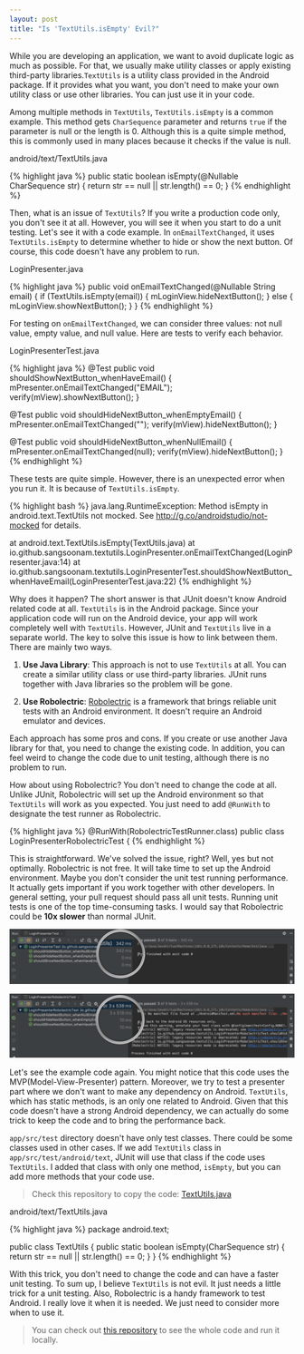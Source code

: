```yaml
---
layout: post
title: "Is 'TextUtils.isEmpty' Evil?"
---
```


While you are developing an application, we want to avoid duplicate logic as much as possible. For that, we usually make utility classes or apply existing third-party libraries.`TextUtils` is a utility class provided in the Android package. If it provides what you want, you don't need to make your own utility class or use other libraries. You can just use it in your code.

Among multiple methods in `TextUtils`, `TextUtils.isEmpty` is a common example. This method gets `CharSequence` parameter and returns `true` if the parameter is null or the length is 0. Although this is a quite simple method, this is commonly used in many places because it checks if the value is null.

<p class="code-label">android/text/TextUtils.java</p>
{% highlight java %}
public static boolean isEmpty(@Nullable CharSequence str) {
    return str == null || str.length() == 0;
}
{% endhighlight %}

Then, what is an issue of `TextUtils`? If you write a production code only, you don't see it at all. However, you will see it when you start to do a unit testing. Let's see it with a code example. In `onEmailTextChanged`, it uses `TextUtils.isEmpty` to determine whether to hide or show the next button. Of course, this code doesn't have any problem to run.

<p class="code-label">LoginPresenter.java</p>
{% highlight java %}
public void onEmailTextChanged(@Nullable String email) {
    if (TextUtils.isEmpty(email)) {
        mLoginView.hideNextButton();
    } else {
        mLoginView.showNextButton();
    }
}
{% endhighlight %}

For testing on `onEmailTextChanged`, we can consider three values: not null value, empty value, and null value. Here are tests to verify each behavior.

<p class="code-label">LoginPresenterTest.java</p>
{% highlight java %}
@Test
public void shouldShowNextButton_whenHaveEmail() {
    mPresenter.onEmailTextChanged("EMAIL");
    verify(mView).showNextButton();
}

@Test
public void shouldHideNextButton_whenEmptyEmail() {
    mPresenter.onEmailTextChanged("");
    verify(mView).hideNextButton();
}

@Test
public void shouldHideNextButton_whenNullEmail() {
    mPresenter.onEmailTextChanged(null);
    verify(mView).hideNextButton();
}
{% endhighlight %}

These tests are quite simple. However, there is an unexpected error when you run it. It is because of `TextUtils.isEmpty`.

{% highlight bash %}
java.lang.RuntimeException: Method isEmpty in android.text.TextUtils not mocked. See http://g.co/androidstudio/not-mocked for details.

  at android.text.TextUtils.isEmpty(TextUtils.java)
  at io.github.sangsoonam.textutils.LoginPresenter.onEmailTextChanged(LoginPresenter.java:14)
  at io.github.sangsoonam.textutils.LoginPresenterTest.shouldShowNextButton_whenHaveEmail(LoginPresenterTest.java:22)
{% endhighlight %}

Why does it happen? The short answer is that JUnit doesn't know Android related code at all. `TextUtils` is in the Android package. Since your application code will run on the Android device, your app will work completely well with `TextUtils`. However, JUnit and `TextUtils` live in a separate world. The key to solve this issue is how to link between them. There are mainly two ways.

1. **Use Java Library**:
This approach is not to use `TextUtils` at all. You can create a similar utility class or use third-party libraries. JUnit runs together with Java libraries so the problem will be gone.

2. **Use Robolectric**:
[Robolectric](http://robolectric.org/) is a framework that brings reliable unit tests with an Android environment. It doesn't require an Android emulator and devices.

Each approach has some pros and cons. If you create or use another Java library for that, you need to change the existing code. In addition, you can feel weird to change the code due to unit testing, although there is no problem to run.

How about using Robolectric? You don't need to change the code at all. Unlike JUnit, Robolectric will set up the Android environment so that `TextUtils` will work as you expected. You just need to add `@RunWith` to designate the test runner as Robolectric.

{% highlight java %}
@RunWith(RobolectricTestRunner.class)
public class LoginPresenterRobolectricTest {
{% endhighlight %}

This is straightforward. We've solved the issue, right? Well, yes but not optimally. Robolectric is not free. It will take time to set up the Android environment. Maybe you don't consider the unit test running performance. It actually gets important if you work together with other developers. In general setting, your pull request should pass all unit tests. Running unit tests is one of the top time-consuming tasks. I would say that Robolectric could be **10x slower** than normal JUnit.

![JUnit](/images/2018/12-02/junit.png)

![Robolectric](/images/2018/12-02/robolectric.png)

Let's see the example code again. You might notice that this code uses the MVP(Model-View-Presenter) pattern. Moreover, we try to test a presenter part where we don't want to make any dependency on Android. `TextUtils`, which has static methods, is an only one related to Android. Given that this code doesn't have a strong Android dependency, we can actually do some trick to keep the code and to bring the performance back.

`app/src/test` directory doesn't have only test classes. There could be some classes used in other cases. If we add `TextUtils` class in `app/src/test/android/text`, JUnit will use that class if the code uses `TextUtils`. I added that class with only one method, `isEmpty`, but you can add more methods that your code use.
> Check this repository to copy the code: [TextUtils.java](https://android.googlesource.com/platform/frameworks/base/+/master/core/java/android/text/TextUtils.java)

<p class="code-label">android/text/TextUtils.java</p>
{% highlight java %}
package android.text;

public class TextUtils {
    public static boolean isEmpty(CharSequence str) {
        return str == null || str.length() == 0;
    }
}
{% endhighlight %}

With this trick, you don't need to change the code and can have a faster unit testing. To sum up, I believe `TextUtils` is not evil. It just needs a little trick for a unit testing. Also, Robolectric is a handy framework to test Android. I really love it when it is needed. We just need to consider more when to use it.

> You can check out [this repository](https://github.com/SangsooNam/textutils) to see the whole code and run it locally.
